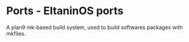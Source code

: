 # Ports - EltaninOS ports

A plan9 mk-based build system, used to build softwares packages
with mkfiles.
